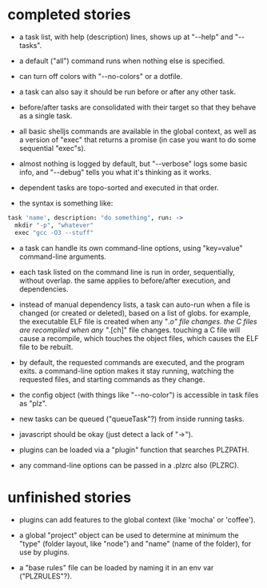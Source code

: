 # completed stories

- a task list, with help (description) lines, shows up at "--help" and
  "--tasks".

- a default ("all") command runs when nothing else is specified.

- can turn off colors with "--no-colors" or a dotfile.

- a task can also say it should be run before or after any other task.

- before/after tasks are consolidated with their target so that they behave
  as a single task.

- all basic shelljs commands are available in the global context, as well as
  a version of "exec" that returns a promise (in case you want to do some
  sequential "exec"s).

- almost nothing is logged by default, but "--verbose" logs some basic info,
  and "--debug" tells you what it's thinking as it works.

- dependent tasks are topo-sorted and executed in that order.

- the syntax is something like:

```coffeescript
task 'name', description: "do something", run: ->
  mkdir "-p", "whatever"
  exec "gcc -O3 --stuff"
```

- a task can handle its own command-line options, using "key=value"
  command-line arguments.

- each task listed on the command line is run in order, sequentially, without
  overlap. the same applies to before/after execution, and dependencies.

- instead of manual dependency lists, a task can auto-run when a file is
  changed (or created or deleted), based on a list of globs. for example,
  the executable ELF file is created when any "*.o" file changes. the C
  files are recompiled when any "*.[ch]" file changes. touching a C file
  will cause a recompile, which touches the object files, which causes the
  ELF file to be rebuilt.

- by default, the requested commands are executed, and the program exits.
  a command-line option makes it stay running, watching the requested files,
  and starting commands as they change.

- the config object (with things like "--no-color") is accessible in task
  files as "plz".

- new tasks can be queued ("queueTask"?) from inside running tasks.

- javascript should be okay (just detect a lack of "->").

- plugins can be loaded via a "plugin" function that searches PLZPATH.

- any command-line options can be passed in a .plzrc also (PLZRC).


# unfinished stories

- plugins can add features to the global context (like 'mocha' or 'coffee').

- a global "project" object can be used to determine at minimum the "type"
  (folder layout, like "node") and "name" (name of the folder), for use by
  plugins.

- a "base rules" file can be loaded by naming it in an env var ("PLZRULES"?).

